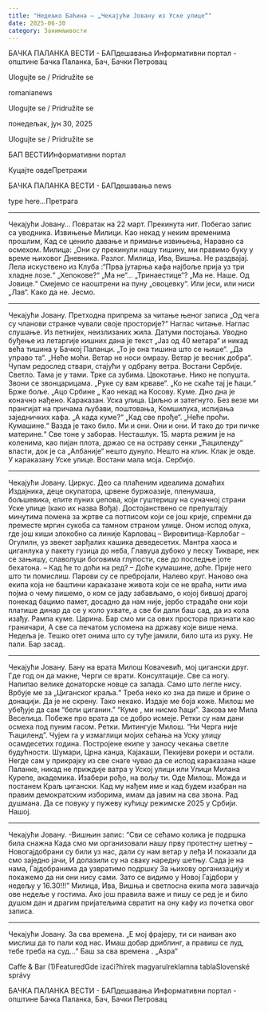 ```yaml
---
title: "Недељко Баћина – „Чекајући Јовану из Уске улице“"
date: 2025-06-30
category: Занимљивости
---
```


БАЧКА ПАЛАНКА ВЕСТИ - БАПдешавања Информативни портал - општине Бачка Паланка, Бач, Бачки Петровац

Ulogujte se / Pridružite se

romanianews

Ulogujte se / Pridružite se

понедељак, јун 30, 2025

Ulogujte se / Pridružite se

БАП ВЕСТИИнформативни портал

Куцајте овдеПретражи

БАЧКА ПАЛАНКА ВЕСТИ - БАПдешавања news

type here...Претрага

***
Чекајући Јовану…
Повратак на 22 март. Прекинута нит.
Побегао запис са уводника.
Извињење Милици.
Као некад у неким временима прошлим,
Кад се ценило давање и примање извињења,
Наравно са осмехом.
Милица: „Они су прекинули нашу тишину, ми правимо буку у време њиховог Дневника.
Разлог.
Милица, Ива, Вишња.
Не раздвајај.
Лела искуствено из Клуба :“Прва јутарња кафа најбоље прија уз три хладне лозе.“
„Хепокове?“
„Ма не“…
„Тринаестице“?
„Ма не. Наше. Од Јовице.“
Смејемо се наоштрени на пуну „овоцевку“.
Или јеси, или ниси „Лав“.
Како да не. Јесмо.
***
Чекајући Јовану. Претходна припрема за читање њеног
записа „Од чега су чланови странке чували своје просторије?“
Наглас читање. Наглас слушање. Из петнијех, неизлизаних жила.
Датуми постојања.
Уводно буђење из летаргије кишних дана је текст „Јаз од 40 метара“ и никад већа тишина у Бачкој Паланци.
„То је она тишина што се њише“.
„Да управо та“.
„Неће моћи. Ветар не носи омразу. Ветар је весник добра“.
Чупам редослед ствари, стајући у одбрану ветра.
Востани Сербије. Светло. Тама је у тами.
Трке са зубима. Цвокотање. Нико не попушта.
Звони се звонцарицама.
„Руке су вам крваве“.
„Ко не скаће тај је ћаци.“
Брже боље.
„Ацо Србине „
Као некад на Косову. Куме.
Дно дна је коначно нађено.
Караказан. Уска улица. Циљно и затегнуто.
Без везе ми прангијат на причама љубави, поштовања,
Комшилука, испијања заједничких кафа.
„А када куме?“ „Кад све прође“.
„Неће проћи. Кумашине.“
Вазда је тако било.
Ми и они.
Они и они.
И тако до три пичке материне.“
Све тоне у заборав. Несташлук.
15. марта режим је на коленима, као пијан плота,
држао се на остраву сенки „Ћациленду“ власти,
док је са „Албаније“ нешто дунуло.
Нешто на клик.
Клак је овде. У караказану Уске улице.
Востани мала моја.
Сербијо.
***
Чекајући Јовану.
Циркус. Део са плаћеним идеалима домаћих
Издајника, деце окупатора, црвене буржоазије, пленумаша,
бољшевика, елите пуних џепова, који гуштеришу на суначној
страни Уске улице (како их назва Вођа).
Достојанствено се препуштају минутима помена за жртве
са потписом који се још крије, спремни да преместе
мргин сукоба са тамном страном улице.
Оном испод олука, где још киши злокобно
са линије Карловац – Вировитица-Карлобаг – Огулилн,
уз звекет зарђалих кашика деведесетих.
Мантра хаоса и циганлука у пакету гузица до неба,
Главуџа дубоко у песку Тикваре, нек се зањишу,
славолуци боговима глупости,
све до последње јоте бехатона.
– Кад ће то доћи на ред?
– Доће кумашине, доће.
Прије него што ти помислиш. Парови су се пребројали,
Налево круг. Наново она екипа која не баштини
караказане живота који се не враћа,
нити има појма о чему пишемо, о ком се јаду забављамо,
о којој бившој драгој понекад бацимо памет,
досадно да нам није, јербо страдаће они који платише
динар да се у коло ухвате, а све би дали баш сад,
да из кола изађу.
Рампа куме. Царина.
Бар смо ми са ових простора признати као граничари,
А све са печатом успомена на државу које више нема.
Недеља је. Тешко отет онима што су туђе јамили,
било шта из руку. Не пали. Бар засад.
***
Чекајући Јовану.
Бану на врата Милош Ковачевић, мој цигански друг.
Где год он да макне, Черги се врати. Консултације.
Све са ногу. Напипао велике донаторске
новце са запада. Само што легле нису.
Врбује ме за „Циганског краља.“
Треба неко ко зна да пише и брине о донацији.
Да је не скрену. Тако некако. Издаје ме боја коже.
Милош ме убеђује да сам “бели циганин.”
“Куме , ми нисмо ћаци”.
Закова ме Мила Веселица. Побеже про врата да се
добро исмеје. Ретки су нам дани осмеха под пуним гасом.
Ретки. Митингује Милош.
“Ни Черга није Ћациленд”.
Чујем га у измаглици мојих сећања на Уску улицу
осамдесетих година.
Постројене екипе у заносу чекања светле будућности.
Шумари, Црна канџа, Кајакаши, Пекијеви рокери и остали.
Негде сам у прикрајку из све снаге чувао да се испод
караказана наше Паланке, никад не приждије ватра у
Уској улици или Улици Милана Курепе, академика.
Изабери рођо, на вољу ти.
Оде Милош. Можда и постанем Краљ цигански.
Кад му нађем име и кад будем изабран
на правим демократским изборима, имам да
јавим на сва звона. Рад душмана.
Да се повуку у пужеву кућицу режимске 2025 у Србији.
Нашој.
***
Чекајући Јовану.
-Вишњин запис:
“Сви се сећамо колика је подршка била снажна
Када смо ми организовали нашу прву протестну шетњу –
Новогајдобрани су били уз нас, дали су нам ветар у леђа
И показали да смо заједно јачи,
И долазили су на сваку наредну шетњу.
Сада је на нама, Гајдобранима да узвратимо подршку
За њихову организацију и покажемо да ни они нису сами.
Зато се видимо у Новој Гајдбори у недељу у 16.30!!!”
Милица, Ива, Вишња и светлосна екипа мога завичаја
ове недеље у гостима. Ако још правила важе и пишу се
ред је и било душом дан и драгим пријатељима
свратит на ону кафу из почетка овог записа.
***
Чекајући Јовану.
За сва времена.
„Е мој фрајеру, ти си наиван ако мислиш да то пали код нас.
Имаш добар дриблинг, а правиш се луд, тебе треба на суд…“
Баш за сва времена .
„Азра“

Caffe & Bar (1)FeaturedGde izaći?hírek magyarulreklamna tablaSlovenské správy

БАЧКА ПАЛАНКА ВЕСТИ - БАПдешавања Информативни портал - општине Бачка Паланка, Бач, Бачки Петровац

